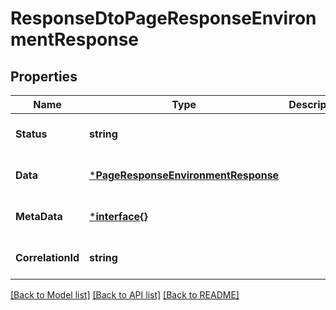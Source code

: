 # ResponseDtoPageResponseEnvironmentResponse

## Properties
Name | Type | Description | Notes
------------ | ------------- | ------------- | -------------
**Status** | **string** |  | [optional] [default to null]
**Data** | [***PageResponseEnvironmentResponse**](PageResponseEnvironmentResponse.md) |  | [optional] [default to null]
**MetaData** | [***interface{}**](interface{}.md) |  | [optional] [default to null]
**CorrelationId** | **string** |  | [optional] [default to null]

[[Back to Model list]](../README.md#documentation-for-models) [[Back to API list]](../README.md#documentation-for-api-endpoints) [[Back to README]](../README.md)

